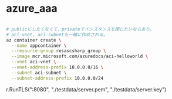 # azure_aaa


```bash

# publicにしたくなくて、privateでインスタンスを閉じたいならあり。
# aci-vnet, aci-subnetも一緒に作成される。
az container create \
  --name appcontainer \
  --resource-group resascsharp_group \
  --image mcr.microsoft.com/azuredocs/aci-helloworld \
  --vnet aci-vnet \
  --vnet-address-prefix 10.0.0.0/16 \
  --subnet aci-subnet \
  --subnet-address-prefix 10.0.0.0/24
```

r.RunTLS(":8080", "./testdata/server.pem", "./testdata/server.key")